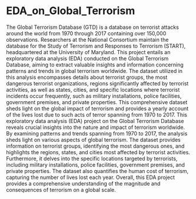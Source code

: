 # EDA_on_Global_Terrorism
The Global Terrorism Database (GTD) is a database on terrorist attacks around the world from 1970 through 2017 containing over 150,000 observations. Researchers at the National Consortium maintain the database for the Study of Terrorism and Responses to Terrorism (START), headquartered at the University of Maryland.
This project entails an exploratory data analysis (EDA) conducted on the Global Terrorism Database, aiming to extract valuable insights and information concerning patterns and trends in global terrorism worldwide. The dataset utilized in this analysis encompasses details about terrorist groups, the most dangerous terrorist organizations, regions significantly affected by terrorist activities, as well as states, cities, and specific locations where terrorist incidents occur frequently, such as military installations, police facilities, government premises, and private properties. This comprehensive dataset sheds light on the global impact of terrorism and provides a yearly account of the lives lost due to such acts of terror spanning from 1970 to 2017.
This exploratory data analysis (EDA) project on the Global Terrorism Database reveals crucial insights into the nature and impact of terrorism worldwide. By examining patterns and trends spanning from 1970 to 2017, the analysis sheds light on various aspects of global terrorism. The dataset provides information on terrorist groups, identifying the most dangerous ones, and highlights the regions, states, and cities most affected by terrorist activities. Furthermore, it delves into the specific locations targeted by terrorists, including military installations, police facilities, government premises, and private properties. The dataset also quantifies the human cost of terrorism, capturing the number of lives lost each year. Overall, this EDA project provides a comprehensive understanding of the magnitude and consequences of terrorism on a global scale.
